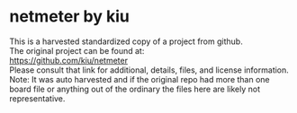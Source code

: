 
# netmeter by kiu  
This is a harvested standardized copy of a project from github.  
The original project can be found at:  
https://github.com/kiu/netmeter  
Please consult that link for additional, details, files, and license information.  
Note: It was auto harvested and if the original repo had more than one board file or anything out of the ordinary the files here are likely not representative.  
    